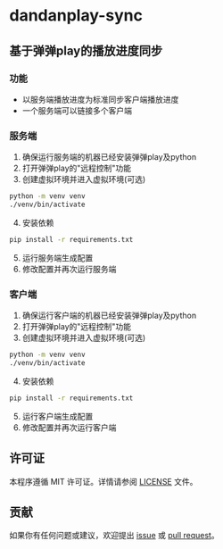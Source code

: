 # dandanplay-sync

## 基于弹弹play的播放进度同步

### 功能
- 以服务端播放进度为标准同步客户端播放进度
- 一个服务端可以链接多个客户端

### 服务端
1. 确保运行服务端的机器已经安装弹弹play及python
2. 打开弹弹play的"远程控制"功能
3. 创建虚拟环境并进入虚拟环境(可选)
```bash
python -m venv venv
./venv/bin/activate
```
4. 安装依赖
```bash
pip install -r requirements.txt
```
5. 运行服务端生成配置
6. 修改配置并再次运行服务端

### 客户端
1. 确保运行客户端的机器已经安装弹弹play及python
2. 打开弹弹play的"远程控制"功能
3. 创建虚拟环境并进入虚拟环境(可选)
```bash
python -m venv venv
./venv/bin/activate
```
4. 安装依赖
```bash
pip install -r requirements.txt
```
5. 运行客户端生成配置
6. 修改配置并再次运行客户端

## 许可证

本程序遵循 MIT 许可证。详情请参阅 [LICENSE](LICENSE) 文件。

## 贡献

如果你有任何问题或建议，欢迎提出 [issue](https://github.com/username/dandanplay-sync/issues) 或 [pull request](https://github.com/username/dandanplay-sync/pulls)。
